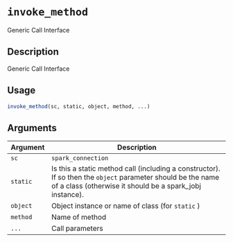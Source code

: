 # `invoke_method`

Generic Call Interface


## Description

Generic Call Interface


## Usage

```r
invoke_method(sc, static, object, method, ...)
```


## Arguments

Argument      |Description
------------- |----------------
`sc`     |     `spark_connection`
`static`     |     Is this a static method call (including a constructor). If so then the `object` parameter should be the name of a class (otherwise it should be a spark_jobj instance).
`object`     |     Object instance or name of class (for `static` )
`method`     |     Name of method
`...`     |     Call parameters



